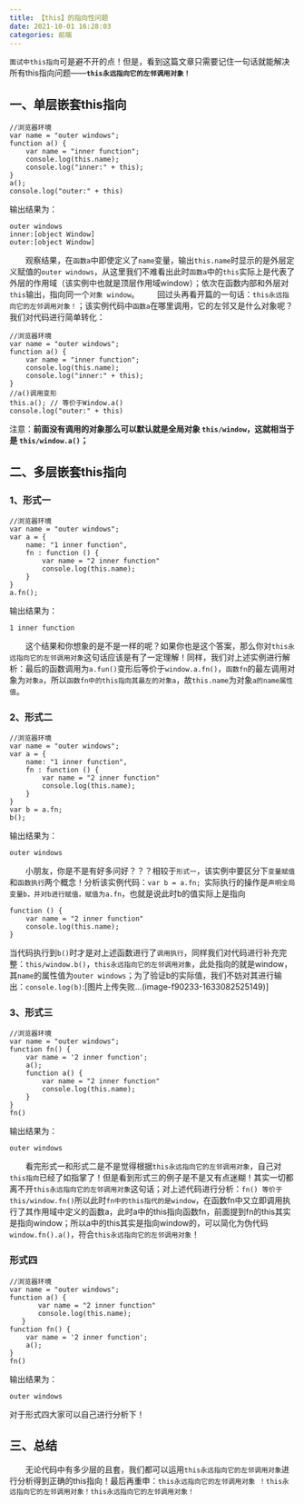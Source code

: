 ```yaml
---
title: 【this】的指向性问题
date: 2021-10-01 16:28:03
categories: 前端
---
```

`面试中this指向`可是避不开的点！但是，看到这篇文章只需要记住一句话就能解决所有this指向问题——**`this永远指向它的左邻调用对象！`**

## 一、单层嵌套this指向

```
//浏览器环境
var name = "outer windows";
function a() {
    var name = "inner function";
    console.log(this.name); 
    console.log("inner:" + this);
}
a();
console.log("outer:" + this)
```


输出结果为：


```
outer windows
inner:[object Window]
outer:[object Window]
```


  观察结果，在`函数a`中即使定义了`name`变量，输出`this.name`时显示的是外层定义赋值的`outer windows`，从这里我们不难看出此时`函数a`中的`this`实际上是代表了外层的作用域（该实例中也就是顶层作用域window）；依次在函数内部和外层对`this`输出，指向同一个`对象 window`。
  回过头再看开篇的一句话：`this永远指向它的左邻调用对象！`；该实例代码中`函数a`在哪里调用，它的左邻又是什么对象呢？我们对代码进行简单转化：


```
//浏览器环境
var name = "outer windows";
function a() {
    var name = "inner function";
    console.log(this.name); 
    console.log("inner:" + this);
}
//a()调用变形
this.a(); // 等价于Window.a()
console.log("outer:" + this)
```


注意：**前面没有调用的对象那么可以默认就是全局对象 `this/window`，这就相当于是 `this/window.a()`；**

## 二、多层嵌套this指向

### 1、形式一


```
//浏览器环境
var name = "outer windows";
var a = {
    name: "1 inner function",
    fn : function () {
        var name = "2 inner function"
        console.log(this.name); 
    }
}
a.fn();
```

输出结果为：


```
1 inner function
```


  这个结果和你想象的是不是一样的呢？如果你也是这个答案，那么你对`this永远指向它的左邻调用对象`这句话应该是有了一定理解！同样，我们对上述实例进行解析：最后的函数调用为`a.fun()`变形后等价于`window.a.fn()`，`函数fn`的最左调用对象为`对象a`，所以`函数fn中的this指向其最左的对象a`，故`this.name`为对象`a的name属性值`。

### 2、形式二


```
//浏览器环境
var name = "outer windows";
var a = {
    name: "1 inner function",
    fn : function () {
        var name = "2 inner function"
        console.log(this.name); 
    }
}
var b = a.fn;
b();
```


输出结果为：


```
outer windows
```


  小朋友，你是不是有好多问好？？？相较于`形式一`，该实例中要区分下`变量赋值`和`函数执行`两个概念！分析该实例代码：`var b = a.fn; `实际执行的操作是`声明全局变量b，并对b进行赋值，赋值为a.fn`，也就是说此时b的值实际上是指向


```
function () {
    var name = "2 inner function"
    console.log(this.name); 
}
```


当代码执行到`b()`时才是对上述函数进行了`调用执行`，同样我们对代码进行补充完整：`this/window.b()`，`this永远指向它的左邻调用对象`，此处指向的就是window，其`name`的属性值为`outer windows`；为了验证b的实际值，我们不妨对其进行输出：`console.log(b)`:[图片上传失败...(image-f90233-1633082525149)] 

### 3、形式三


```
//浏览器环境
var name = "outer windows";
function fn() {
    var name = '2 inner function';
    a();
    function a() {
        var name = "2 inner function"
        console.log(this.name); 
    }
}
fn()
```


输出结果为：


```
outer windows
```

  看完形式一和形式二是不是觉得根据`this永远指向它的左邻调用对象`，自己对`this指向`已经了如指掌了！但是看到形式三的例子是不是又有点迷糊！其实一切都离不开`this永远指向它的左邻调用对象`这句话；对上述代码进行分析：`fn() 等价于this/window.fn()`所以此时`fn中的this指代的是window`，在函数fn中又立即调用执行了其作用域中定义的函数a，此时a中的this指向函数fn，前面提到fn的this其实是指向window；所以a中的this其实是指向window的，可以简化为伪代码`window.fn().a()`，符合`this永远指向它的左邻调用对象`！

### 形式四


```
//浏览器环境
var name = "outer windows";
function a() {
       var name = "2 inner function"
       console.log(this.name); 
   }
function fn() {
    var name = '2 inner function';
    a();
}
fn()
```

输出结果为：


```
outer windows
```


对于形式四大家可以自己进行分析下！

## 三、总结

  无论代码中有多少层的且套，我们都可以运用`this永远指向它的左邻调用对象`进行分析得到正确的this指向！最后再重申：`this永远指向它的左邻调用对象 ！this永远指向它的左邻调用对象！this永远指向它的左邻调用对象！`
